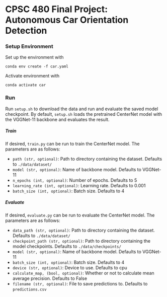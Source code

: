 # CPSC 480 Final Project: Autonomous Car Orientation Detection

### Setup Environment

Set up the environment with
```
conda env create -f car.yaml
```

Activate environment with 
```
conda activate car
```

### Run
Run 
```setup.sh``` to download the data and run and evaluate the saved model checkpoint. By default, `setup.sh` loads the pretrained CenterNet model with the VGGNet-11 backbone and evaluates the result.

##### Train
If desired, `train.py` can be run to train the CenterNet model.
The parameters are as follows:
- `path (str, optional)`: Path to directory containing the dataset. Defaults to `./data/dataset/`
- `model (str, optional)`: Name of backbone model. Defaults to VGGNet-11
- `n_epochs (int, optional)`: Number of epochs. Defaults to 5
- `learning_rate (int, optional)`: Learning rate. Defaults to 0.001
- `batch_size (int, optional)`: Batch size. Defaults to 4

##### Evaluate
If desired, `evaluate.py` can be run to evaluate the CenterNet model.
The parameters are as follows:
- `data_path (str, optional)`: Path to directory containing the dataset. Defaults to `./data/dataset/`
- `checkpoint_path (str, optional)`: Path to directory containing the model checkpoints. Defaults to `./data/checkpoints/`
- `model (str, optional)`: Name of backbone model. Defaults to VGGNet-11
- `batch_size (int, optional)`: Batch size. Defaults to 4
- `device (str, optional)`: Device to use. Defaults to cpu
- `calculate_map, (bool, optional)`: Whether or not to calculate mean average precision. Defaults to False
- `filename (str, optional)`: File to save predictions to. Defaults to `predictions.csv`

